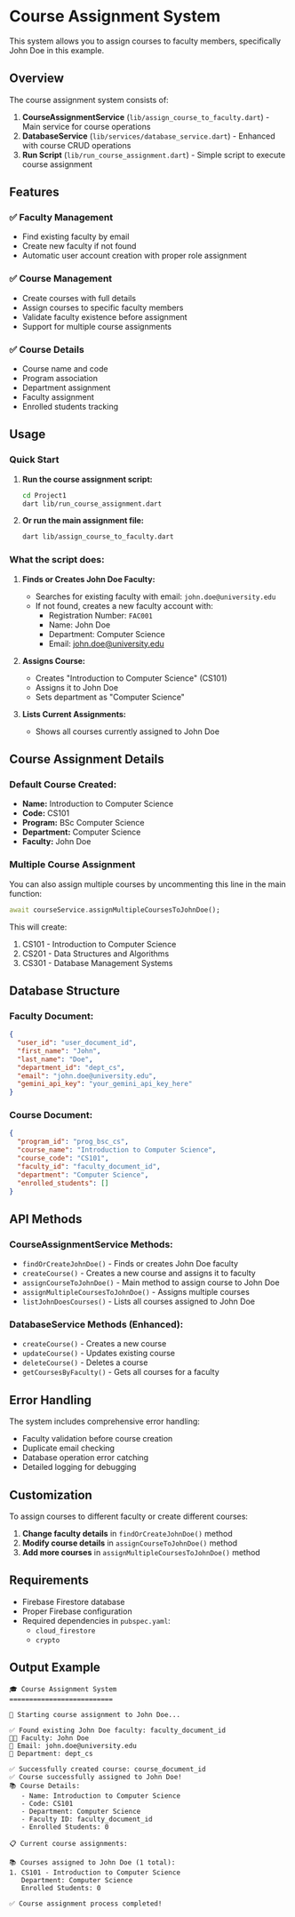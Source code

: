 # Course Assignment System

This system allows you to assign courses to faculty members, specifically John Doe in this example.

## Overview

The course assignment system consists of:

1. **CourseAssignmentService** (`lib/assign_course_to_faculty.dart`) - Main service for course operations
2. **DatabaseService** (`lib/services/database_service.dart`) - Enhanced with course CRUD operations
3. **Run Script** (`lib/run_course_assignment.dart`) - Simple script to execute course assignment

## Features

### ✅ Faculty Management
- Find existing faculty by email
- Create new faculty if not found
- Automatic user account creation with proper role assignment

### ✅ Course Management
- Create courses with full details
- Assign courses to specific faculty members
- Validate faculty existence before assignment
- Support for multiple course assignments

### ✅ Course Details
- Course name and code
- Program association
- Department assignment
- Faculty assignment
- Enrolled students tracking

## Usage

### Quick Start

1. **Run the course assignment script:**
   ```bash
   cd Project1
   dart lib/run_course_assignment.dart
   ```

2. **Or run the main assignment file:**
   ```bash
   dart lib/assign_course_to_faculty.dart
   ```

### What the script does:

1. **Finds or Creates John Doe Faculty:**
   - Searches for existing faculty with email: `john.doe@university.edu`
   - If not found, creates a new faculty account with:
     - Registration Number: `FAC001`
     - Name: John Doe
     - Department: Computer Science
     - Email: john.doe@university.edu

2. **Assigns Course:**
   - Creates "Introduction to Computer Science" (CS101)
   - Assigns it to John Doe
   - Sets department as "Computer Science"

3. **Lists Current Assignments:**
   - Shows all courses currently assigned to John Doe

## Course Assignment Details

### Default Course Created:
- **Name:** Introduction to Computer Science
- **Code:** CS101
- **Program:** BSc Computer Science
- **Department:** Computer Science
- **Faculty:** John Doe

### Multiple Course Assignment

You can also assign multiple courses by uncommenting this line in the main function:

```dart
await courseService.assignMultipleCoursesToJohnDoe();
```

This will create:
1. CS101 - Introduction to Computer Science
2. CS201 - Data Structures and Algorithms  
3. CS301 - Database Management Systems

## Database Structure

### Faculty Document:
```json
{
  "user_id": "user_document_id",
  "first_name": "John",
  "last_name": "Doe",
  "department_id": "dept_cs",
  "email": "john.doe@university.edu",
  "gemini_api_key": "your_gemini_api_key_here"
}
```

### Course Document:
```json
{
  "program_id": "prog_bsc_cs",
  "course_name": "Introduction to Computer Science",
  "course_code": "CS101",
  "faculty_id": "faculty_document_id",
  "department": "Computer Science",
  "enrolled_students": []
}
```

## API Methods

### CourseAssignmentService Methods:

- `findOrCreateJohnDoe()` - Finds or creates John Doe faculty
- `createCourse()` - Creates a new course and assigns it to faculty
- `assignCourseToJohnDoe()` - Main method to assign course to John Doe
- `assignMultipleCoursesToJohnDoe()` - Assigns multiple courses
- `listJohnDoesCourses()` - Lists all courses assigned to John Doe

### DatabaseService Methods (Enhanced):

- `createCourse()` - Creates a new course
- `updateCourse()` - Updates existing course
- `deleteCourse()` - Deletes a course
- `getCoursesByFaculty()` - Gets all courses for a faculty

## Error Handling

The system includes comprehensive error handling:
- Faculty validation before course creation
- Duplicate email checking
- Database operation error catching
- Detailed logging for debugging

## Customization

To assign courses to different faculty or create different courses:

1. **Change faculty details** in `findOrCreateJohnDoe()` method
2. **Modify course details** in `assignCourseToJohnDoe()` method
3. **Add more courses** in `assignMultipleCoursesToJohnDoe()` method

## Requirements

- Firebase Firestore database
- Proper Firebase configuration
- Required dependencies in `pubspec.yaml`:
  - `cloud_firestore`
  - `crypto`

## Output Example

```
🎓 Course Assignment System
==========================

🚀 Starting course assignment to John Doe...

✅ Found existing John Doe faculty: faculty_document_id
👨‍🏫 Faculty: John Doe
📧 Email: john.doe@university.edu
🏢 Department: dept_cs

✅ Successfully created course: course_document_id
✅ Course successfully assigned to John Doe!
📚 Course Details:
   - Name: Introduction to Computer Science
   - Code: CS101
   - Department: Computer Science
   - Faculty ID: faculty_document_id
   - Enrolled Students: 0

📋 Current course assignments:

📚 Courses assigned to John Doe (1 total):
1. CS101 - Introduction to Computer Science
   Department: Computer Science
   Enrolled Students: 0

✅ Course assignment process completed!
``` 
